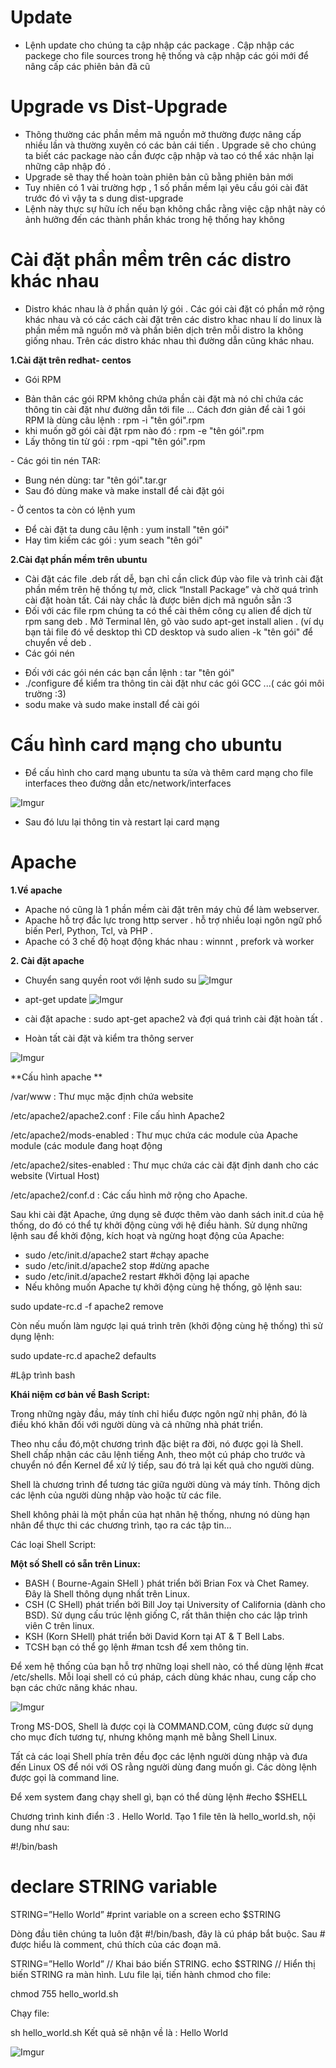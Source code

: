 # Update
- Lệnh update cho chúng ta cập nhập các package . Cập nhập các packege cho file sources trong hệ thống và cập nhập các gói mới để nâng cấp các phiên bản đã cũ 

# Upgrade vs Dist-Upgrade
- Thông thường các phần mềm mã nguồn mở thường được nâng cấp nhiều lần và thường xuyên có các bản cái tiến . Upgrade sẽ cho chúng ta biết các package nào cần được cập nhập và tao có thể xác nhận lại những câp nhập đó . 
- Upgrade sẽ thay thế hoàn toàn phiên bản cũ bằng phiên bản mới
- Tuy nhiên có 1 vài trường hợp , 1 số phần mềm lại yêu cầu gói cài đăt trước đó vì vậy ta s dung dist-upgrade
- Lệnh này thực sự hữu ích nếu bạn không chắc rằng việc cập nhật này có ảnh hưởng đến các thành phần khác trong hệ thống hay không

# Cài đặt phần mềm trên các distro khác nhau 
- Distro khác nhau là ở phần quản lý gói . Các gói cài đặt có phần mở rộng khác nhau và có các cách cài đặt trên các distro khac
nhau lí do linux là phần mềm mã nguồn mở và phần biên dịch trên mỗi distro la không giống nhau. Trên các distro khác nhau thì đường dẫn cũng khác nhau. 

**1.Cài đặt trên redhat- centos**

- Gói RPM
<ul>
<li>Bản thân các gói RPM không chứa phần cài đặt mà nó chỉ chứa các thông tin cài đặt như đường dẫn tới file ... Cách đơn giản để cài 1 gói RPM là dùng câu lệnh : rpm -i "tên gói".rpm 
<li>khi muốn gỡ gói cài đặt rpm nào đó : rpm -e  "tên gói".rpm 
<li>Lấy thông tin từ gói : rpm -qpi  "tên gói".rpm 
</ul>
- Các gói tin nén TAR:
<ul>
<li> Bung nén dùng: tar  "tên gói".tar.gr
<li> Sau đó dùng make và make install để cài đặt gói 
</ul>
- Ở centos ta còn có lệnh yum 
<ul>
<li>Để cài đặt ta dung câu lệnh : yum install  "tên gói" 
<li>Hay tìm kiếm các gói : yum seach  "tên gói"
</ul>

**2.Cài đạt phần mềm trên ubuntu**

- Cài đặt các file .deb  rất dễ, bạn chỉ cần click đúp vào file và trình cài đặt phần mềm trên hệ thống tự mở, click “Install Package” và chờ quá trình cài đặt hoàn tất. Cái này chắc là được biên dịch mã nguồn sẵn :3 
- Đối với các file rpm chúng ta có thể cài thêm công cụ alien để dịch từ rpm sang deb .  Mở Terminal lên, gõ vào sudo apt-get install alien . (ví dụ bạn tải file đó về desktop thì CD desktop và sudo alien -k "tên gói" để chuyển về deb .
- Các gói nén 
<ul>
<li>Đối với các gói nén các bạn cần lệnh : tar "tên gói"
<li> ./configure  để kiểm tra thông tin cài đặt như các gói GCC ...( các gói môi trường :3)
<li>sodu make và sudo make install để cài gói 
</ul>

# Cấu hình card mạng cho ubuntu

- Để cấu hình cho card mạng ubuntu ta sửa và thêm card mạng cho file interfaces theo đường dẫn etc/network/interfaces

![Imgur](http://i.imgur.com/QditsOL.png)

- Sau đó lưu lại thông tin và restart lại card mạng 

# Apache 

**1.Về apache**
- Apache nó cũng là 1 phần mềm cài đặt trên máy chủ để làm webserver.
- Apache hỗ trợ đắc lực trong http server . hỗ trợ nhiều loại ngôn ngữ phổ biến  Perl, Python, Tcl, và PHP .
- Apache có 3 chế độ hoạt động khác nhau : winnnt , prefork và worker 

**2. Cài đặt apache** 

- Chuyển sang quyền root với lệnh sudo su 
![Imgur](http://i.imgur.com/DdqtfM2.png)

- apt-get update 
![Imgur](http://i.imgur.com/OOH2Zkp.png)

- cài đặt apache : sudo apt-get apache2 và đợi quá trình cài đặt hoàn tất .
- Hoàn tất cài đặt và kiểm tra thông server 

![Imgur](http://i.imgur.com/zIoGD4N.png)

**Cấu hình apache **

/var/www : Thư mục mặc định chứa website

/etc/apache2/apache2.conf : File cấu hình Apache2

/etc/apache2/mods-enabled : Thư mục chứa các module của Apache module (các module đang hoạt động

/etc/apache2/sites-enabled : Thư mục chứa các cài đặt định danh cho các website (Virtual Host)

/etc/apache2/conf.d : Các cấu hình mở rộng cho Apache.

Sau khi cài đặt Apache, ứng dụng sẽ được thêm vào danh sách init.d của hệ thống, do đó có thể tự khởi động cùng với hệ điều hành. Sử dụng những lệnh sau để khởi động, kích hoạt và ngừng hoạt động của Apache:

- sudo /etc/init.d/apache2 start #chạy apache
- sudo /etc/init.d/apache2 stop #dừng apache
- sudo /etc/init.d/apache2 restart #khởi động lại apache
- Nếu không muốn Apache tự khởi động cùng hệ thống, gõ lệnh sau:

sudo update-rc.d -f apache2 remove

Còn nếu muốn làm ngược lại quá trình trên (khởi động cùng hệ thống) thì sử dụng lệnh:

sudo update-rc.d apache2 defaults

#Lập trình bash 

**Khái niệm cơ bản về Bash Script:**

Trong những ngày đầu, máy tính chỉ hiểu được ngôn ngữ nhị phân, đó là điều khó khăn đối với người dùng và cả những nhà phát triển.

Theo nhu cầu đó,một chương trình đặc biệt ra đời, nó được gọi là Shell. Shell chấp nhận các câu lệnh tiếng Anh, theo một cú pháp cho trước và chuyển nó đển Kernel để xử lý tiếp, sau đó trả lại kết quả cho người dùng.

Shell là chương trình để tương tác giữa người dùng và máy tính. Thông dịch các lệnh của người dùng nhập vào hoặc từ các file.

Shell không phải là một phần của hạt nhân hệ thống, nhưng nó dùng hạn nhân để thực thi các chương trình, tạo ra các tập tin…

Các loại Shell Script:

**Một số Shell có sẵn trên Linux:**

- BASH ( Bourne-Again SHell ) phát triển bởi Brian Fox và Chet Ramey. Đây là Shell thông dụng nhất trên Linux.
- CSH (C SHell) phát triển bởi Bill Joy tại University of California (dành cho BSD). Sử dụng cấu trúc lệnh giống C, rất thân thiện cho các lập trình viên C trên linux.
- KSH (Korn SHell) phát triển bởi David Korn tại AT & T Bell Labs.
- TCSH bạn có thể gọ lệnh #man tcsh để xem thông tin.

Để xem hệ thống của bạn hỗ trợ những loại shell nào, có thể dùng lệnh #cat /etc/shells. Mỗi loại shell có cú pháp, cách dùng khác nhau, cung cấp cho bạn các chức năng khác nhau.

![Imgur](http://i.imgur.com/fh1S499.png)

Trong MS-DOS, Shell là được cọi là COMMAND.COM, cũng được sử dụng cho mục đích tương tự, nhưng không mạnh mẽ bằng Shell Linux.

Tất cả các loại Shell phía trên đều đọc các lệnh người dùng nhập và đưa đến Linux OS để nói với OS rằng người dùng đang muốn gì. Các dòng lệnh được gọi là command line.

Để xem system đang chạy shell gì, bạn có thể dùng lệnh #echo $SHELL

Chương trình kinh điển :3 . Hello World. Tạo 1 file tên là hello_world.sh, nội dung như sau:

 #!/bin/bash
 # declare STRING variable
STRING=”Hello World”
 #print variable on a screen
echo $STRING

Dòng đầu tiên chúng ta luôn đặt #!/bin/bash, đây là cú pháp bắt buộc. Sau # được hiểu là comment, chú thích của các đoạn mã.

STRING=”Hello World” // Khai báo biến STRING.
echo $STRING // Hiển thị biến STRING ra màn hình.
Lưu file lại, tiến hành chmod cho file:

 chmod 755 hello_world.sh

Chạy file:

sh hello_world.sh
Kết quả sẽ nhận về là : Hello World

![Imgur](http://i.imgur.com/6oBAP6Z.png)

